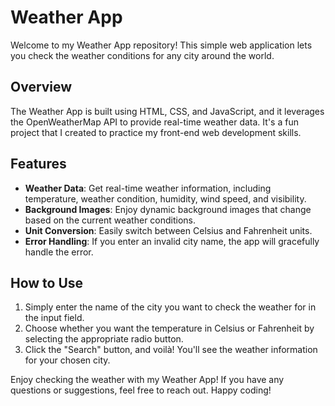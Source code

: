 # Weather App

Welcome to my Weather App repository! This simple web application lets you check the weather conditions for any city around the world.

## Overview

The Weather App is built using HTML, CSS, and JavaScript, and it leverages the OpenWeatherMap API to provide real-time weather data. It's a fun project that I created to practice my front-end web development skills.

## Features

- **Weather Data**: Get real-time weather information, including temperature, weather condition, humidity, wind speed, and visibility.
- **Background Images**: Enjoy dynamic background images that change based on the current weather conditions.
- **Unit Conversion**: Easily switch between Celsius and Fahrenheit units.
- **Error Handling**: If you enter an invalid city name, the app will gracefully handle the error.

## How to Use

1. Simply enter the name of the city you want to check the weather for in the input field.
2. Choose whether you want the temperature in Celsius or Fahrenheit by selecting the appropriate radio button.
3. Click the "Search" button, and voilà! You'll see the weather information for your chosen city.

Enjoy checking the weather with my Weather App! If you have any questions or suggestions, feel free to reach out. Happy coding!
